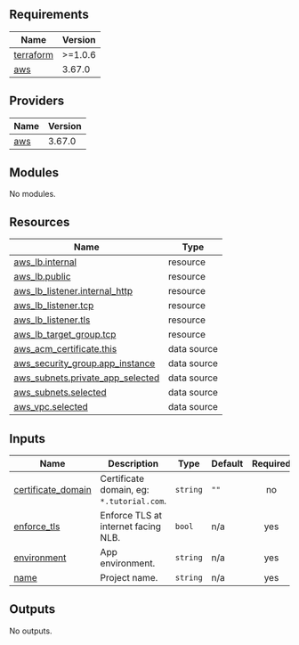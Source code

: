 <!-- BEGIN_TF_DOCS -->
## Requirements

| Name | Version |
|------|---------|
| <a name="requirement_terraform"></a> [terraform](#requirement\_terraform) | >=1.0.6 |
| <a name="requirement_aws"></a> [aws](#requirement\_aws) | 3.67.0 |

## Providers

| Name | Version |
|------|---------|
| <a name="provider_aws"></a> [aws](#provider\_aws) | 3.67.0 |

## Modules

No modules.

## Resources

| Name | Type |
|------|------|
| [aws_lb.internal](https://registry.terraform.io/providers/hashicorp/aws/3.67.0/docs/resources/lb) | resource |
| [aws_lb.public](https://registry.terraform.io/providers/hashicorp/aws/3.67.0/docs/resources/lb) | resource |
| [aws_lb_listener.internal_http](https://registry.terraform.io/providers/hashicorp/aws/3.67.0/docs/resources/lb_listener) | resource |
| [aws_lb_listener.tcp](https://registry.terraform.io/providers/hashicorp/aws/3.67.0/docs/resources/lb_listener) | resource |
| [aws_lb_listener.tls](https://registry.terraform.io/providers/hashicorp/aws/3.67.0/docs/resources/lb_listener) | resource |
| [aws_lb_target_group.tcp](https://registry.terraform.io/providers/hashicorp/aws/3.67.0/docs/resources/lb_target_group) | resource |
| [aws_acm_certificate.this](https://registry.terraform.io/providers/hashicorp/aws/3.67.0/docs/data-sources/acm_certificate) | data source |
| [aws_security_group.app_instance](https://registry.terraform.io/providers/hashicorp/aws/3.67.0/docs/data-sources/security_group) | data source |
| [aws_subnets.private_app_selected](https://registry.terraform.io/providers/hashicorp/aws/3.67.0/docs/data-sources/subnets) | data source |
| [aws_subnets.selected](https://registry.terraform.io/providers/hashicorp/aws/3.67.0/docs/data-sources/subnets) | data source |
| [aws_vpc.selected](https://registry.terraform.io/providers/hashicorp/aws/3.67.0/docs/data-sources/vpc) | data source |

## Inputs

| Name | Description | Type | Default | Required |
|------|-------------|------|---------|:--------:|
| <a name="input_certificate_domain"></a> [certificate\_domain](#input\_certificate\_domain) | Certificate domain, eg: `*.tutorial.com`. | `string` | `""` | no |
| <a name="input_enforce_tls"></a> [enforce\_tls](#input\_enforce\_tls) | Enforce TLS at internet facing NLB. | `bool` | n/a | yes |
| <a name="input_environment"></a> [environment](#input\_environment) | App environment. | `string` | n/a | yes |
| <a name="input_name"></a> [name](#input\_name) | Project name. | `string` | n/a | yes |

## Outputs

No outputs.
<!-- END_TF_DOCS -->
